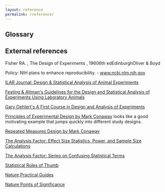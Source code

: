 ```yaml
---
layout: reference
permalink: /reference/
---
```


## Glossary

## External references

Fisher RA. , The Design of Experiments , 19606th edEdinburghOliver & Boyd

Policy: NIH plans to enhance reproducibility. - www.ncbi.nlm.nih.gov

[ILAR Journal: Design & Statistical Analysis of Animal Experiments](https://academic.oup.com/ilarjournal/issue/55/3)

[Festing & Altman's Guidelines for the Design and Statistical Analysis of Experiments
Using Laboratory Animals](http://www.3rs-reduction.co.uk/assets/applets/Festing_Altman.pdf)

[Gary Oehlert's A First Course in Design and Analysis of Experiments](http://users.stat.umn.edu/~gary/book/fcdae.pdf)

[Principles of Experimental Design by Mark Conaway](http://biostat.mc.vanderbilt.edu/wiki/pub/Main/ClinStat/dox.rm.pdf) looks like a good motivating example that jumps quickly into different study designs.

[Repeated Measures Design by Mark Conaway](http://biostat.mc.vanderbilt.edu/wiki/pub/Main/ClinStat/repmeas.PDF)

[The Analysis Factor: Effect Size Statistics, Power, and Sample Size Calculations](https://www.theanalysisfactor.com/resources/by-topic/effect-size-statistics-power-and-sample-size-calculations/)

[The Analysis Factor: Series on Confusing Statistical Terms](http://www.theanalysisfactor.com/series-on-confusing-statistical-terms/)

[Statistical Rules of Thumb](https://www.amazon.com/Statistical-Rules-Thumb-Gerald-Belle/dp/0470144483)

[Nature Practical Guides](https://www.nature.com/collections/qghhqm/content/practical-guides)

[Nature Points of Significance](https://www.nature.com/collections/qghhqm/pointsofsignificance)





